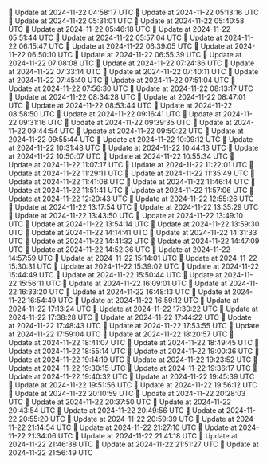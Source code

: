 🔄 Update at 2024-11-22 04:58:17 UTC
🔄 Update at 2024-11-22 05:13:16 UTC
🔄 Update at 2024-11-22 05:31:01 UTC
🔄 Update at 2024-11-22 05:40:58 UTC
🔄 Update at 2024-11-22 05:46:18 UTC
🔄 Update at 2024-11-22 05:51:44 UTC
🔄 Update at 2024-11-22 05:57:04 UTC
🔄 Update at 2024-11-22 06:15:47 UTC
🔄 Update at 2024-11-22 06:39:05 UTC
🔄 Update at 2024-11-22 06:50:10 UTC
🔄 Update at 2024-11-22 06:55:39 UTC
🔄 Update at 2024-11-22 07:08:08 UTC
🔄 Update at 2024-11-22 07:24:36 UTC
🔄 Update at 2024-11-22 07:33:14 UTC
🔄 Update at 2024-11-22 07:40:11 UTC
🔄 Update at 2024-11-22 07:45:40 UTC
🔄 Update at 2024-11-22 07:51:04 UTC
🔄 Update at 2024-11-22 07:56:30 UTC
🔄 Update at 2024-11-22 08:13:17 UTC
🔄 Update at 2024-11-22 08:34:28 UTC
🔄 Update at 2024-11-22 08:47:01 UTC
🔄 Update at 2024-11-22 08:53:44 UTC
🔄 Update at 2024-11-22 08:58:50 UTC
🔄 Update at 2024-11-22 09:16:41 UTC
🔄 Update at 2024-11-22 09:31:16 UTC
🔄 Update at 2024-11-22 09:39:35 UTC
🔄 Update at 2024-11-22 09:44:54 UTC
🔄 Update at 2024-11-22 09:50:22 UTC
🔄 Update at 2024-11-22 09:55:44 UTC
🔄 Update at 2024-11-22 10:09:12 UTC
🔄 Update at 2024-11-22 10:31:48 UTC
🔄 Update at 2024-11-22 10:44:13 UTC
🔄 Update at 2024-11-22 10:50:07 UTC
🔄 Update at 2024-11-22 10:55:34 UTC
🔄 Update at 2024-11-22 11:07:17 UTC
🔄 Update at 2024-11-22 11:22:01 UTC
🔄 Update at 2024-11-22 11:29:11 UTC
🔄 Update at 2024-11-22 11:35:49 UTC
🔄 Update at 2024-11-22 11:41:08 UTC
🔄 Update at 2024-11-22 11:46:14 UTC
🔄 Update at 2024-11-22 11:51:41 UTC
🔄 Update at 2024-11-22 11:57:06 UTC
🔄 Update at 2024-11-22 12:20:43 UTC
🔄 Update at 2024-11-22 12:55:26 UTC
🔄 Update at 2024-11-22 13:17:54 UTC
🔄 Update at 2024-11-22 13:35:29 UTC
🔄 Update at 2024-11-22 13:43:50 UTC
🔄 Update at 2024-11-22 13:49:10 UTC
🔄 Update at 2024-11-22 13:54:14 UTC
🔄 Update at 2024-11-22 13:59:30 UTC
🔄 Update at 2024-11-22 14:14:41 UTC
🔄 Update at 2024-11-22 14:31:33 UTC
🔄 Update at 2024-11-22 14:41:32 UTC
🔄 Update at 2024-11-22 14:47:09 UTC
🔄 Update at 2024-11-22 14:52:36 UTC
🔄 Update at 2024-11-22 14:57:59 UTC
🔄 Update at 2024-11-22 15:14:01 UTC
🔄 Update at 2024-11-22 15:30:31 UTC
🔄 Update at 2024-11-22 15:39:02 UTC
🔄 Update at 2024-11-22 15:44:49 UTC
🔄 Update at 2024-11-22 15:50:44 UTC
🔄 Update at 2024-11-22 15:56:11 UTC
🔄 Update at 2024-11-22 16:09:01 UTC
🔄 Update at 2024-11-22 16:33:20 UTC
🔄 Update at 2024-11-22 16:48:13 UTC
🔄 Update at 2024-11-22 16:54:49 UTC
🔄 Update at 2024-11-22 16:59:12 UTC
🔄 Update at 2024-11-22 17:13:24 UTC
🔄 Update at 2024-11-22 17:30:22 UTC
🔄 Update at 2024-11-22 17:38:28 UTC
🔄 Update at 2024-11-22 17:44:22 UTC
🔄 Update at 2024-11-22 17:48:43 UTC
🔄 Update at 2024-11-22 17:53:55 UTC
🔄 Update at 2024-11-22 17:59:04 UTC
🔄 Update at 2024-11-22 18:20:57 UTC
🔄 Update at 2024-11-22 18:41:07 UTC
🔄 Update at 2024-11-22 18:49:45 UTC
🔄 Update at 2024-11-22 18:55:14 UTC
🔄 Update at 2024-11-22 19:00:36 UTC
🔄 Update at 2024-11-22 19:14:19 UTC
🔄 Update at 2024-11-22 19:23:52 UTC
🔄 Update at 2024-11-22 19:30:15 UTC
🔄 Update at 2024-11-22 19:36:17 UTC
🔄 Update at 2024-11-22 19:40:32 UTC
🔄 Update at 2024-11-22 19:45:39 UTC
🔄 Update at 2024-11-22 19:51:56 UTC
🔄 Update at 2024-11-22 19:56:12 UTC
🔄 Update at 2024-11-22 20:10:59 UTC
🔄 Update at 2024-11-22 20:28:03 UTC
🔄 Update at 2024-11-22 20:37:50 UTC
🔄 Update at 2024-11-22 20:43:54 UTC
🔄 Update at 2024-11-22 20:49:56 UTC
🔄 Update at 2024-11-22 20:55:20 UTC
🔄 Update at 2024-11-22 20:59:39 UTC
🔄 Update at 2024-11-22 21:14:54 UTC
🔄 Update at 2024-11-22 21:27:10 UTC
🔄 Update at 2024-11-22 21:34:06 UTC
🔄 Update at 2024-11-22 21:41:18 UTC
🔄 Update at 2024-11-22 21:46:38 UTC
🔄 Update at 2024-11-22 21:51:27 UTC
🔄 Update at 2024-11-22 21:56:49 UTC
